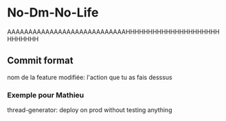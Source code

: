 # No-Dm-No-Life

AAAAAAAAAAAAAAAAAAAAAAAAAAAAHHHHHHHHHHHHHHHHHHHHHHHHHHHH

## Commit format

nom de la feature modifiée: l'action que tu as fais desssus

### Exemple pour Mathieu

thread-generator: deploy on prod without testing anything
